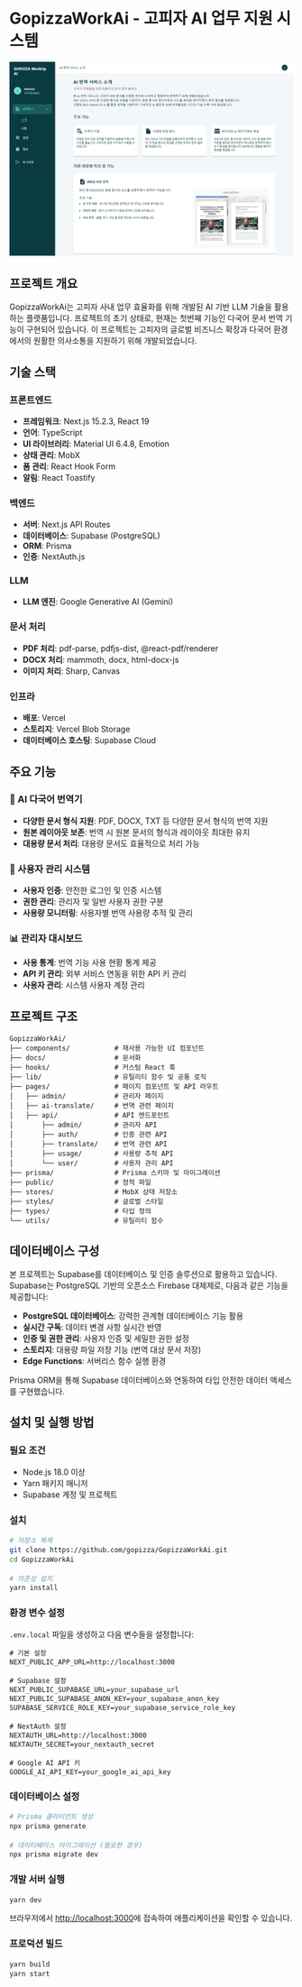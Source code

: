 # GopizzaWorkAi - 고피자 AI 업무 지원 시스템

![번역 이미지](/public/images/translate/thumb.png)

## 프로젝트 개요

GopizzaWorkAi는 고피자 사내 업무 효율화를 위해 개발된 AI 기반  LLM 기술을 활용하는 플랫폼입니다. 프로젝트의 초기 상태로, 현재는 첫번째 기능인 다국어 문서 번역 기능이 구현되어 있습니다. 이 프로젝트는 고피자의 글로벌 비즈니스 확장과 다국어 환경에서의 원활한 의사소통을 지원하기 위해 개발되었습니다.


## 기술 스택

### 프론트엔드
- **프레임워크**: Next.js 15.2.3, React 19
- **언어**: TypeScript
- **UI 라이브러리**: Material UI 6.4.8, Emotion
- **상태 관리**: MobX
- **폼 관리**: React Hook Form
- **알림**: React Toastify

### 백엔드
- **서버**: Next.js API Routes
- **데이터베이스**: Supabase (PostgreSQL)
- **ORM**: Prisma
- **인증**: NextAuth.js

### LLM
- **LLM 엔진**: Google Generative AI (Gemini)

### 문서 처리
- **PDF 처리**: pdf-parse, pdfjs-dist, @react-pdf/renderer
- **DOCX 처리**: mammoth, docx, html-docx-js
- **이미지 처리**: Sharp, Canvas

### 인프라
- **배포**: Vercel
- **스토리지**: Vercel Blob Storage
- **데이터베이스 호스팅**: Supabase Cloud


## 주요 기능

### 📝 AI 다국어 번역기

- **다양한 문서 형식 지원**: PDF, DOCX, TXT 등 다양한 문서 형식의 번역 지원
- **원본 레이아웃 보존**: 번역 시 원본 문서의 형식과 레이아웃 최대한 유지
- **대용량 문서 처리**: 대용량 문서도 효율적으로 처리 가능

### 🔐 사용자 관리 시스템

- **사용자 인증**: 안전한 로그인 및 인증 시스템
- **권한 관리**: 관리자 및 일반 사용자 권한 구분
- **사용량 모니터링**: 사용자별 번역 사용량 추적 및 관리

### 📊 관리자 대시보드

- **사용 통계**: 번역 기능 사용 현황 통계 제공
- **API 키 관리**: 외부 서비스 연동을 위한 API 키 관리
- **사용자 관리**: 시스템 사용자 계정 관리

## 프로젝트 구조

```
GopizzaWorkAi/
├── components/           # 재사용 가능한 UI 컴포넌트
├── docs/                 # 문서화
├── hooks/                # 커스텀 React 훅
├── lib/                  # 유틸리티 함수 및 공통 로직
├── pages/                # 페이지 컴포넌트 및 API 라우트
│   ├── admin/            # 관리자 페이지
│   ├── ai-translate/     # 번역 관련 페이지
│   ├── api/              # API 엔드포인트
│       ├── admin/        # 관리자 API
│       ├── auth/         # 인증 관련 API
│       ├── translate/    # 번역 관련 API
│       ├── usage/        # 사용량 추적 API
│       └── user/         # 사용자 관리 API
├── prisma/               # Prisma 스키마 및 마이그레이션
├── public/               # 정적 파일
├── stores/               # MobX 상태 저장소
├── styles/               # 글로벌 스타일
├── types/                # 타입 정의
└── utils/                # 유틸리티 함수
```

## 데이터베이스 구성

본 프로젝트는 Supabase를 데이터베이스 및 인증 솔루션으로 활용하고 있습니다. Supabase는 PostgreSQL 기반의 오픈소스 Firebase 대체제로, 다음과 같은 기능을 제공합니다:

- **PostgreSQL 데이터베이스**: 강력한 관계형 데이터베이스 기능 활용
- **실시간 구독**: 데이터 변경 사항 실시간 반영
- **인증 및 권한 관리**: 사용자 인증 및 세밀한 권한 설정
- **스토리지**: 대용량 파일 저장 기능 (번역 대상 문서 저장)
- **Edge Functions**: 서버리스 함수 실행 환경

Prisma ORM을 통해 Supabase 데이터베이스와 연동하여 타입 안전한 데이터 액세스를 구현했습니다.

## 설치 및 실행 방법

### 필요 조건

- Node.js 18.0 이상
- Yarn 패키지 매니저
- Supabase 계정 및 프로젝트

### 설치

```bash
# 저장소 복제
git clone https://github.com/gopizza/GopizzaWorkAi.git
cd GopizzaWorkAi

# 의존성 설치
yarn install
```

### 환경 변수 설정

`.env.local` 파일을 생성하고 다음 변수들을 설정합니다:

```
# 기본 설정
NEXT_PUBLIC_APP_URL=http://localhost:3000

# Supabase 설정
NEXT_PUBLIC_SUPABASE_URL=your_supabase_url
NEXT_PUBLIC_SUPABASE_ANON_KEY=your_supabase_anon_key
SUPABASE_SERVICE_ROLE_KEY=your_supabase_service_role_key

# NextAuth 설정
NEXTAUTH_URL=http://localhost:3000
NEXTAUTH_SECRET=your_nextauth_secret

# Google AI API 키
GOOGLE_AI_API_KEY=your_google_ai_api_key
```

### 데이터베이스 설정

```bash
# Prisma 클라이언트 생성
npx prisma generate

# 데이터베이스 마이그레이션 (필요한 경우)
npx prisma migrate dev
```

### 개발 서버 실행

```bash
yarn dev
```

브라우저에서 [http://localhost:3000](http://localhost:3000)에 접속하여 애플리케이션을 확인할 수 있습니다.

### 프로덕션 빌드

```bash
yarn build
yarn start
```
